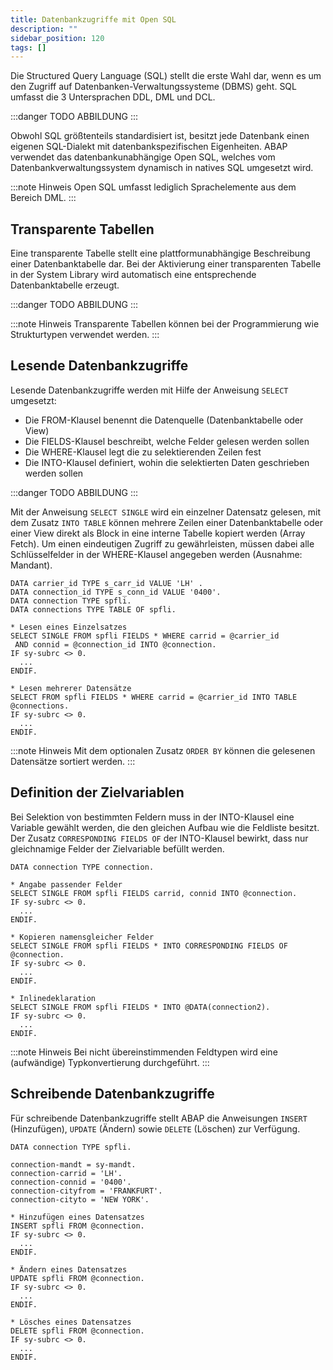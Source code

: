```yaml
---
title: Datenbankzugriffe mit Open SQL
description: ""
sidebar_position: 120
tags: []
---
```


Die Structured Query Language (SQL) stellt die erste Wahl dar, wenn es um den Zugriff auf Datenbanken-Verwaltungssysteme (DBMS) geht. SQL umfasst die 3 Untersprachen DDL, DML und DCL.

:::danger TODO
ABBILDUNG
:::

Obwohl SQL größtenteils standardisiert ist, besitzt jede Datenbank einen eigenen SQL-Dialekt mit datenbankspezifischen Eigenheiten. ABAP verwendet das datenbankunabhängige Open SQL, welches vom Datenbankverwaltungssystem dynamisch in natives SQL umgesetzt wird.

:::note Hinweis
Open SQL umfasst lediglich Sprachelemente aus dem Bereich DML.
:::

## Transparente Tabellen
Eine transparente Tabelle stellt eine plattformunabhängige Beschreibung einer Datenbanktabelle dar. Bei der Aktivierung einer transparenten Tabelle in der System Library wird automatisch eine entsprechende Datenbanktabelle erzeugt.

:::danger TODO
ABBILDUNG
:::

:::note Hinweis
Transparente Tabellen können bei der Programmierung wie Strukturtypen verwendet werden.
:::

## Lesende Datenbankzugriffe
Lesende Datenbankzugriffe werden mit Hilfe der Anweisung `SELECT` umgesetzt:
- Die FROM-Klausel benennt die Datenquelle (Datenbanktabelle oder View)
- Die FIELDS-Klausel beschreibt, welche Felder gelesen werden sollen
- Die WHERE-Klausel legt die zu selektierenden Zeilen fest
- Die INTO-Klausel definiert, wohin die selektierten Daten geschrieben werden sollen

:::danger TODO
ABBILDUNG
:::

Mit der Anweisung `SELECT SINGLE` wird ein einzelner Datensatz gelesen, mit dem Zusatz `INTO TABLE` können mehrere Zeilen einer Datenbanktabelle oder einer View direkt als Block in eine interne Tabelle kopiert werden (Array Fetch). Um einen eindeutigen Zugriff 
zu gewährleisten, müssen dabei alle Schlüsselfelder in der WHERE-Klausel angegeben werden (Ausnahme: Mandant).

```abap
DATA carrier_id TYPE s_carr_id VALUE 'LH' .
DATA connection_id TYPE s_conn_id VALUE '0400'.
DATA connection TYPE spfli.
DATA connections TYPE TABLE OF spfli.

* Lesen eines Einzelsatzes
SELECT SINGLE FROM spfli FIELDS * WHERE carrid = @carrier_id
 AND connid = @connection_id INTO @connection.
IF sy-subrc <> 0.
  ...
ENDIF.

* Lesen mehrerer Datensätze
SELECT FROM spfli FIELDS * WHERE carrid = @carrier_id INTO TABLE @connections.
IF sy-subrc <> 0.
  ...
ENDIF.
```

:::note Hinweis
Mit dem optionalen Zusatz `ORDER BY` können die gelesenen Datensätze sortiert werden.
:::

## Definition der Zielvariablen
Bei Selektion von bestimmten Feldern muss in der INTO-Klausel eine Variable gewählt werden, die den gleichen Aufbau wie die Feldliste besitzt. Der Zusatz `CORRESPONDING FIELDS OF` der INTO-Klausel bewirkt, dass nur gleichnamige Felder der Zielvariable befüllt 
werden.

```abap
DATA connection TYPE connection.

* Angabe passender Felder
SELECT SINGLE FROM spfli FIELDS carrid, connid INTO @connection.
IF sy-subrc <> 0.
  ...
ENDIF.

* Kopieren namensgleicher Felder
SELECT SINGLE FROM spfli FIELDS * INTO CORRESPONDING FIELDS OF @connection.
IF sy-subrc <> 0.
  ...
ENDIF.

* Inlinedeklaration
SELECT SINGLE FROM spfli FIELDS * INTO @DATA(connection2).
IF sy-subrc <> 0.
  ...
ENDIF.
```

:::note Hinweis
Bei nicht übereinstimmenden Feldtypen wird eine (aufwändige) Typkonvertierung durchgeführt.
:::

## Schreibende Datenbankzugriffe
Für schreibende Datenbankzugriffe stellt ABAP die Anweisungen `INSERT` (Hinzufügen), `UPDATE` (Ändern) sowie `DELETE` (Löschen) zur Verfügung.

```abap
DATA connection TYPE spfli.

connection-mandt = sy-mandt.
connection-carrid = 'LH'.
connection-connid = '0400'.
connection-cityfrom = 'FRANKFURT'.
connection-cityto = 'NEW YORK'.

* Hinzufügen eines Datensatzes
INSERT spfli FROM @connection.
IF sy-subrc <> 0.
  ...
ENDIF.

* Ändern eines Datensatzes
UPDATE spfli FROM @connection.
IF sy-subrc <> 0.
  ...
ENDIF.

* Lösches eines Datensatzes
DELETE spfli FROM @connection.
IF sy-subrc <> 0.
  ...
ENDIF.
```
